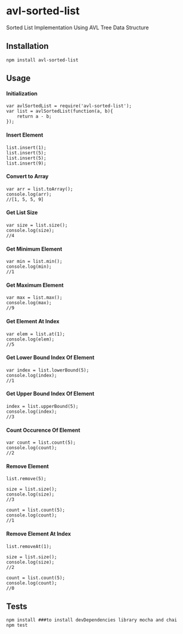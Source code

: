 # avl-sorted-list

Sorted List Implementation Using AVL Tree Data Structure

## Installation

    npm install avl-sorted-list

## Usage

#### Initialization
    
    var avlSortedList = require('avl-sorted-list');
    var list = avlSortedList(function(a, b){
        return a - b;
    });

#### Insert Element

    list.insert(1);
    list.insert(5);
    list.insert(5);
    list.insert(9);
    
#### Convert to Array

    var arr = list.toArray();
    console.log(arr);
    //[1, 5, 5, 9]
    
#### Get List Size

    var size = list.size();
    console.log(size);
    //4
    
#### Get Minimum Element

    var min = list.min();
    console.log(min);
    //1
    
#### Get Maximum Element

    var max = list.max();
    console.log(max);
    //9

#### Get Element At Index

    var elem = list.at(1);
    console.log(elem);
    //5
    
#### Get Lower Bound Index Of Element

    var index = list.lowerBound(5);
    console.log(index);
    //1
    
#### Get Upper Bound Index Of Element

    index = list.upperBound(5);
    console.log(index);
    //3

#### Count Occurence Of Element

    var count = list.count(5);
    console.log(count);
    //2


#### Remove Element

    list.remove(5);
    
    size = list.size();
    console.log(size);
    //3
    
    count = list.count(5);
    console.log(count);
    //1
    
#### Remove Element At Index

    list.removeAt(1);
    
    size = list.size();
    console.log(size);
    //2
    
    count = list.count(5);
    console.log(count);
    //0

## Tests
    
    npm install ###to install devDependencies library mocha and chai
    npm test

